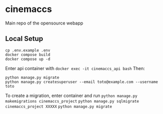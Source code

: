 # cinemaccs

Main repo of the opensource webapp

## Local Setup

```
cp .env.example .env
docker compose build
docker compose up -d
```

Enter api container with `docker exec -it cinemaccs_api bash`
Then:

```
python manage.py migrate
python manage.py createsuperuser --email toto@example.com --username toto
```

To create a migration, enter container and run
`python manage.py makemigrations cinemaccs_project`
`python manage.py sqlmigrate cinemaccs_project XXXXX`
`python manage.py migrate`